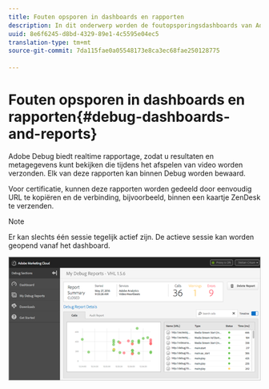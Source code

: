 ```yaml
---
title: Fouten opsporen in dashboards en rapporten
description: In dit onderwerp worden de foutopsporingsdashboards van Adobe beschreven.
uuid: 8e6f6245-d8bd-4329-89e1-4c5595e04ec5
translation-type: tm+mt
source-git-commit: 7da115fae0a05548173e8ca3ec68fae250128775

---
```



# Fouten opsporen in dashboards en rapporten{#debug-dashboards-and-reports}

Adobe Debug biedt realtime rapportage, zodat u resultaten en metagegevens kunt bekijken die tijdens het afspelen van video worden verzonden. Elk van deze rapporten kan binnen Debug worden bewaard.

Voor certificatie, kunnen deze rapporten worden gedeeld door eenvoudig URL te kopiëren en de verbinding, bijvoorbeeld, binnen een kaartje ZenDesk te verzenden.

>[!NOTE]
>
>Er kan slechts één sessie tegelijk actief zijn. De actieve sessie kan worden geopend vanaf het dashboard.

![](assets/debug-dashboard.png)

